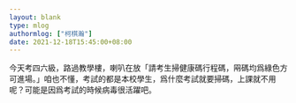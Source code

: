 ```yaml
---
layout: blank
type: mlog
authormlog: ["柯棋瀚"]
date: 2021-12-18T15:45:00+08:00
---
```


今天考四六級，路過教學樓，喇叭在放「請考生掃健康碼行程碼，㒳碼均爲綠色方可進場。」咱也不懂，考試的都是本校學生，爲什麼考試就要掃碼，上課就不用呢？可能是因爲考試的時候病毒很活躍吧。